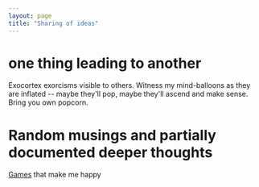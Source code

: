 ```yaml
---
layout: page
title: "Sharing of ideas"
---
```


# one thing leading to another

Exocortex exorcisms visible to others. Witness my mind-balloons as they are inflated -- maybe they'll pop, maybe they'll ascend and make sense. Bring you own popcorn.

# Random musings and partially documented deeper thoughts

[Games](games) that make me happy
